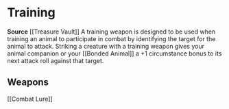 ﻿---
id: '492'
name: Training
rarity: Common
source: '[[DATABASE/source/Treasure Vault|Treasure Vault]]'
trait:
- Training
type: Trait

---
# Training

**Source** [[Treasure Vault]] 
A training weapon is designed to be used when training an animal to participate in combat by identifying the target for the animal to attack. Striking a creature with a training weapon gives your animal companion or your [[Bonded Animal]] a +1 circumstance bonus to its next attack roll against that target.

## Weapons

[[Combat Lure]]